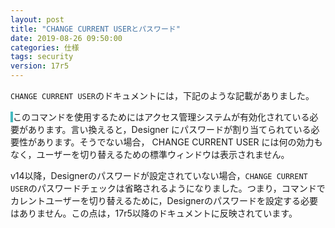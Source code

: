 ```yaml
---
layout: post
title: "CHANGE CURRENT USERとパスワード"
date: 2019-08-26 09:50:00
categories: 仕様
tags: security
version: 17r5
---
```


``CHANGE CURRENT USER``のドキュメントには，下記のような記載がありました。

<span style="border-left: 4px solid #47bbc1;">このコマンドを使用するためにはアクセス管理システムが有効化されている必要があります。言い換えると，Designer にパスワードが割り当てられている必要性があります。そうでない場合， CHANGE CURRENT USER には何の効力もなく，ユーザーを切り替えるための標準ウィンドウは表示されません。</span>

v14以降，Designerのパスワードが設定されていない場合，``CHANGE CURRENT USER``のパスワードチェックは省略されるようになりました。つまり，コマンドでカレントユーザーを切り替えるために，Designerのパスワードを設定する必要はありません。この点は，17r5以降のドキュメントに反映されています。
